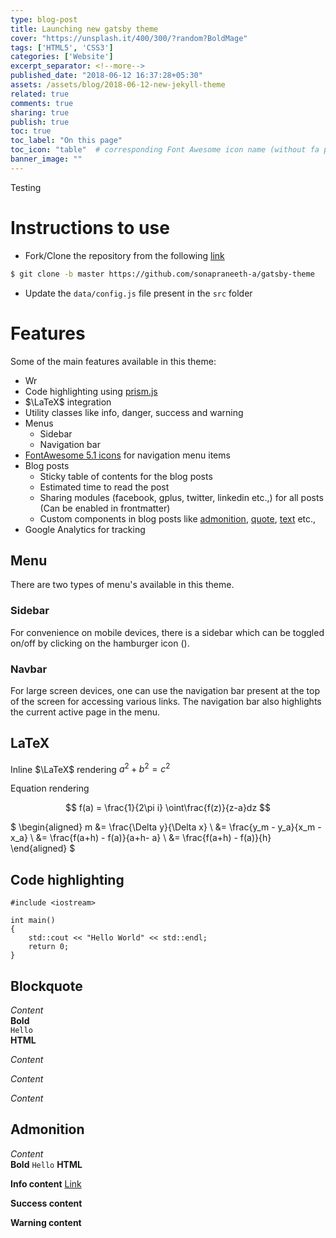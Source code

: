 ```yaml
---
type: blog-post
title: Launching new gatsby theme
cover: "https://unsplash.it/400/300/?random?BoldMage"
tags: ['HTML5', 'CSS3']
categories: ['Website']
excerpt_separator: <!--more-->
published_date: "2018-06-12 16:37:28+05:30"
assets: /assets/blog/2018-06-12-new-jekyll-theme
related: true
comments: true
sharing: true
publish: true
toc: true
toc_label: "On this page"
toc_icon: "table"  # corresponding Font Awesome icon name (without fa prefix)
banner_image: ""
---
```


Testing <!--more-->

# Instructions to use

- Fork/Clone the repository from the following [link](https://github.com/sonapraneeth-a/gatsby-theme)
```bash
$ git clone -b master https://github.com/sonapraneeth-a/gatsby-theme
```
- Update the ```data/config.js``` file present in the ```src``` folder

# Features

Some of the main features available in this theme:
- Wr
- Code highlighting using [prism.js](http://prismjs.com/)
- $\LaTeX$ integration
- Utility classes like <text type="info" markdown=true>info</text>, <text type="danger" markdown=true>danger</text>, <text type="success" markdown=true>success</text> and <text type="warning" markdown=true>warning</text>
- Menus
    - Sidebar
    - Navigation bar
- [FontAwesome 5.1 icons](https://fontawesome.com/) for navigation menu items
- Blog posts
    - Sticky table of contents for the blog posts
    - Estimated time to read the post
    - Sharing modules (facebook, gplus, twitter, linkedin etc.,) for all posts (Can be enabled in frontmatter)
    - Custom components in blog posts like [admonition](#admonition), [quote](#blockquote), [text](#text) etc.,
- Google Analytics for tracking

## Menu

There are two types of menu's available in this theme.

### Sidebar

For convenience on mobile devices, there is a sidebar which can be toggled on/off by clicking on the hamburger icon (<i class="fa fa-bars"></i>).

### Navbar

For large screen devices, one can use the navigation bar present at the top of the screen for accessing various links. The navigation bar also highlights the current active page in the menu.

## LaTeX

Inline $\LaTeX$ rendering $a^2 + b^2 = c^2$

Equation rendering

$$
f(a) = \frac{1}{2\pi i} \oint\frac{f(z)}{z-a}dz
$$

$
\begin{aligned}
    m &= \frac{\Delta y}{\Delta x} \\
      &= \frac{y_m - y_a}{x_m - x_a} \\
      &= \frac{f(a+h) - f(a)}{a+h- a} \\
      &= \frac{f(a+h) - f(a)}{h}
\end{aligned}
$

## Code highlighting

```cpp{1,5-6}
#include <iostream>

int main()
{
    std::cout << "Hello World" << std::endl;
    return 0;
}
```

## Blockquote

<quote
    type="info"
    markdown=true>
*Content*  
**Bold**  
```Hello```  
<strong>HTML</strong>
</quote>

<quote
    type="danger"
    markdown=true>
*Content*  
</quote>

<quote
    type="success"
    markdown=true>
*Content*  
</quote>

<quote
    type="warning"
    markdown=true>
*Content*  
</quote>

## Admonition

<admonition 
    type="danger"
    markdown=true
    title="Danger">
*Content*  
**Bold**
```Hello```
<strong>HTML</strong>
</admonition>

<admonition 
    type="info"
    markdown=true
    title="Information">
**Info content**
[Link](https://www.google.co.in)
</admonition>

<admonition 
    type="success"
    markdown=true
    title="Success">
**Success content**
</admonition>

<admonition 
    type="warning"
    markdown=true
    title="Warning">
**Warning content**
</admonition>